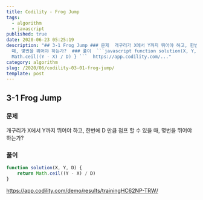 ```yaml
---
title: Codility - Frog Jump
tags:
  - algorithm
  - javascript
published: true
date: 2020-06-23 05:25:19
description: "## 3-1 Frog Jump ### 문제  개구리가 X에서 Y까지 뛰어야 하고, 한번에 D 만큼 점프 할 수 있을
  때, 몇번을 뛰어야 하는가?  ### 풀이  ```javascript function solution(X, Y, D) {     return
  Math.ceil((Y - X) / D) } ```  https://app.codility.com/..."
category: algorithm
slug: /2020/06/codility-03-01-frog-jump/
template: post
---
```

## 3-1 Frog Jump

### 문제

개구리가 X에서 Y까지 뛰어야 하고, 한번에 D 만큼 점프 할 수 있을 때, 몇번을 뛰어야 하는가?

### 풀이

```javascript
function solution(X, Y, D) {
    return Math.ceil((Y - X) / D)
}
```

https://app.codility.com/demo/results/trainingHC62NP-TRW/